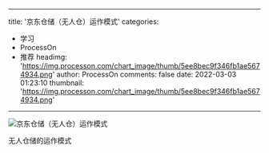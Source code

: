 
---
title: '京东仓储（无人仓）运作模式'
categories: 
 - 学习
 - ProcessOn
 - 推荐
headimg: 'https://img.processon.com/chart_image/thumb/5ee8bec9f346fb1ae5674934.png'
author: ProcessOn
comments: false
date: 2022-03-03 01:23:10
thumbnail: 'https://img.processon.com/chart_image/thumb/5ee8bec9f346fb1ae5674934.png'
---

<div>   
<img class="thumb" alt="京东仓储（无人仓）运作模式" src="https://img.processon.com/chart_image/thumb/5ee8bec9f346fb1ae5674934.png" referrerpolicy="no-referrer">
<p>无人仓储的运作模式</p>  
</div>
            